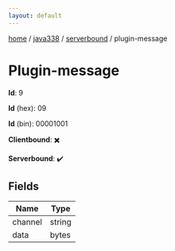 ```yaml
---
layout: default
---
```


[home](/)  /  [java338](/protocol/java338)  /  [serverbound](/protocol/java338/serverbound)  /  plugin-message

# Plugin-message

**Id**: 9

**Id** (hex): 09

**Id** (bin): 00001001

**Clientbound**: ✖️

**Serverbound**: ✔️

## Fields

Name | Type
---|---
channel | string
data | bytes

